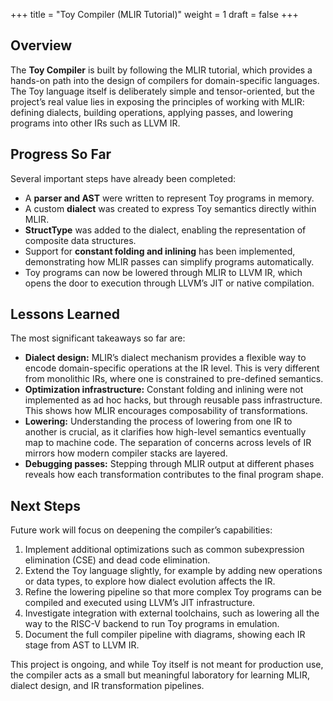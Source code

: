 +++
title = "Toy Compiler (MLIR Tutorial)"
weight = 1
draft = false
+++

## Overview
The **Toy Compiler** is built by following the MLIR tutorial, which provides a hands-on path into the design of compilers for domain-specific languages. The Toy language itself is deliberately simple and tensor-oriented, but the project’s real value lies in exposing the principles of working with MLIR: defining dialects, building operations, applying passes, and lowering programs into other IRs such as LLVM IR.

## Progress So Far
Several important steps have already been completed:
- A **parser and AST** were written to represent Toy programs in memory.  
- A custom **dialect** was created to express Toy semantics directly within MLIR.  
- **StructType** was added to the dialect, enabling the representation of composite data structures.  
- Support for **constant folding and inlining** has been implemented, demonstrating how MLIR passes can simplify programs automatically.  
- Toy programs can now be lowered through MLIR to LLVM IR, which opens the door to execution through LLVM’s JIT or native compilation.

## Lessons Learned
The most significant takeaways so far are:
- **Dialect design:** MLIR’s dialect mechanism provides a flexible way to encode domain-specific operations at the IR level. This is very different from monolithic IRs, where one is constrained to pre-defined semantics.  
- **Optimization infrastructure:** Constant folding and inlining were not implemented as ad hoc hacks, but through reusable pass infrastructure. This shows how MLIR encourages composability of transformations.  
- **Lowering:** Understanding the process of lowering from one IR to another is crucial, as it clarifies how high-level semantics eventually map to machine code. The separation of concerns across levels of IR mirrors how modern compiler stacks are layered.  
- **Debugging passes:** Stepping through MLIR output at different phases reveals how each transformation contributes to the final program shape.

## Next Steps
Future work will focus on deepening the compiler’s capabilities:
1. Implement additional optimizations such as common subexpression elimination (CSE) and dead code elimination.  
2. Extend the Toy language slightly, for example by adding new operations or data types, to explore how dialect evolution affects the IR.  
3. Refine the lowering pipeline so that more complex Toy programs can be compiled and executed using LLVM’s JIT infrastructure.  
4. Investigate integration with external toolchains, such as lowering all the way to the RISC-V backend to run Toy programs in emulation.  
5. Document the full compiler pipeline with diagrams, showing each IR stage from AST to LLVM IR.

This project is ongoing, and while Toy itself is not meant for production use, the compiler acts as a small but meaningful laboratory for learning MLIR, dialect design, and IR transformation pipelines.

